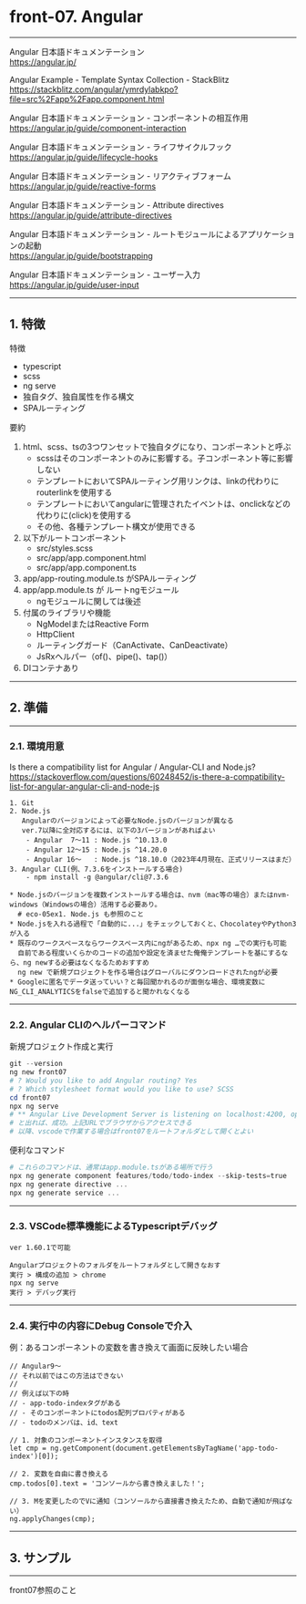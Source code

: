 # front-07. Angular
________________________________________
Angular 日本語ドキュメンテーション  
https://angular.jp/

Angular Example - Template Syntax Collection - StackBlitz  
https://stackblitz.com/angular/ymrdylabkpo?file=src%2Fapp%2Fapp.component.html

Angular 日本語ドキュメンテーション - コンポーネントの相互作用  
https://angular.jp/guide/component-interaction

Angular 日本語ドキュメンテーション - ライフサイクルフック  
https://angular.jp/guide/lifecycle-hooks

Angular 日本語ドキュメンテーション - リアクティブフォーム  
https://angular.jp/guide/reactive-forms

Angular 日本語ドキュメンテーション - Attribute directives  
https://angular.jp/guide/attribute-directives

Angular 日本語ドキュメンテーション - ルートモジュールによるアプリケーションの起動  
https://angular.jp/guide/bootstrapping

Angular 日本語ドキュメンテーション - ユーザー入力  
https://angular.jp/guide/user-input

________________________________________
## 1. 特徴

特徴

- typescript
- scss
- ng serve
- 独自タグ、独自属性を作る構文
- SPAルーティング

要約

1. html、scss、tsの3つワンセットで独自タグになり、コンポーネントと呼ぶ
    - scssはそのコンポーネントのみに影響する。子コンポーネント等に影響しない
    - テンプレートにおいてSPAルーティング用リンクは、linkの代わりにrouterlinkを使用する
    - テンプレートにおいてangularに管理されたイベントは、onclickなどの代わりに(click)を使用する
    - その他、各種テンプレート構文が使用できる
2. 以下がルートコンポーネント
    - src/styles.scss
    - src/app/app.component.html
    - src/app/app.component.ts
3. app/app-routing.module.ts がSPAルーティング
4. app/app.module.ts が ルートngモジュール
    - ngモジュールに関しては後述
5. 付属のライブラリや機能
    - NgModelまたはReactive Form
    - HttpClient
    - ルーティングガード（CanActivate、CanDeactivate）
    - JsRxヘルパー（of()、pipe()、tap()）
6. DIコンテナあり

________________________________________
## 2. 準備
________________________________________
### 2.1. 環境用意

Is there a compatibility list for Angular / Angular-CLI and Node.js?  
https://stackoverflow.com/questions/60248452/is-there-a-compatibility-list-for-angular-angular-cli-and-node-js

```text
1. Git
2. Node.js
   Angularのバージョンによって必要なNode.jsのバージョンが異なる
   ver.7以降に全対応するには、以下の3バージョンがあればよい
    - Angular  7～11 : Node.js ^10.13.0
    - Angular 12～15 : Node.js ^14.20.0
    - Angular 16～   : Node.js ^18.10.0（2023年4月現在、正式リリースはまだ）
3. Angular CLI(例、7.3.6をインストールする場合)
    - npm install -g @angular/cli@7.3.6

* Node.jsのバージョンを複数インストールする場合は、nvm（mac等の場合）またはnvm-windows（Windowsの場合）活用する必要あり。
  # eco-05ex1. Node.js も参照のこと
* Node.jsを入れる過程で「自動的に...」をチェックしておくと、ChocolateyやPython3が入る
* 既存のワークスペースならワークスペース内にngがあるため、npx ng …での実行も可能
  自前である程度いくらかのコードの追加や設定を済ませた俺俺テンプレートを基にするなら、ng newする必要はなくなるためおすすめ
  ng new で新規プロジェクトを作る場合はグローバルにダウンロードされたngが必要
* Googleに匿名でデータ送っていい？と毎回聞かれるのが面倒な場合、環境変数にNG_CLI_ANALYTICSをfalseで追加すると聞かれなくなる
```

________________________________________
### 2.2. Angular CLIのヘルパーコマンド

新規プロジェクト作成と実行

```powershell
git --version
ng new front07
# ? Would you like to add Angular routing? Yes
# ? Which stylesheet format would you like to use? SCSS
cd front07
npx ng serve
# ** Angular Live Development Server is listening on localhost:4200, open your browser on http://localhost:4200/ **
# と出れば、成功。上記URLでブラウザからアクセスできる
# 以降、vscodeで作業する場合はfront07をルートフォルダとして開くとよい
```

便利なコマンド

```powershell
# これらのコマンドは、通常はapp.module.tsがある場所で行う
npx ng generate component features/todo/todo-index --skip-tests=true
npx ng generate directive ...
npx ng generate service ...
```

________________________________________
### 2.3. VSCode標準機能によるTypescriptデバッグ

```text
ver 1.60.1で可能

Angularプロジェクトのフォルダをルートフォルダとして開きなおす
実行 > 構成の追加 > chrome
npx ng serve
実行 > デバッグ実行
```

________________________________________
### 2.4. 実行中の内容にDebug Consoleで介入

例：あるコンポーネントの変数を書き換えて画面に反映したい場合

```text
// Angular9～
// それ以前ではこの方法はできない
// 
// 例えば以下の時
// - app-todo-indexタグがある
// - そのコンポーネントにtodos配列プロパティがある
// - todoのメンバは、id、text

// 1. 対象のコンポーネントインスタンスを取得
let cmp = ng.getComponent(document.getElementsByTagName('app-todo-index')[0]);

// 2. 変数を自由に書き換える
cmp.todos[0].text = 'コンソールから書き換えました！';

// 3. Mを変更したのでVに通知（コンソールから直接書き換えたため、自動で通知が飛ばない）
ng.applyChanges(cmp);
```
________________________________________
## 3. サンプル
________________________________________
front07参照のこと
